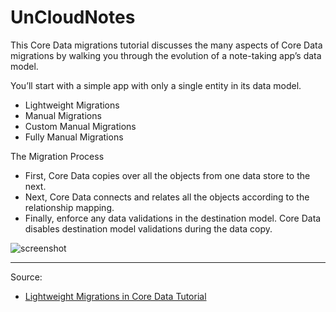 # UnCloudNotes

This Core Data migrations tutorial discusses the many aspects of Core Data migrations by walking you through the evolution of a note-taking app’s data model. 

You’ll start with a simple app with only a single entity in its data model.

- Lightweight Migrations
- Manual Migrations
- Custom Manual Migrations
- Fully Manual Migrations

The Migration Process

- First, Core Data copies over all the objects from one data store to the next.
- Next, Core Data connects and relates all the objects according to the relationship mapping.
- Finally, enforce any data validations in the destination model. Core Data disables destination model validations during the data copy.

![screenshot](https://koenig-media.raywenderlich.com/uploads/2017/10/image9-1-282x500.png)

---

Source:

- [Lightweight Migrations in Core Data Tutorial](https://www.raywenderlich.com/174025/lightweight-migrations-in-core-data-tutorial)
